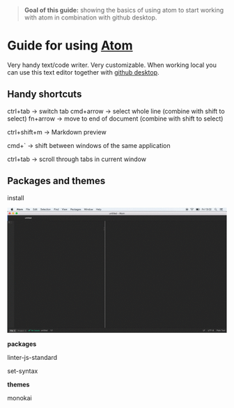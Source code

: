 > **Goal of this guide:** showing the basics of using atom to start working with atom in combination with github desktop.

# Guide for using [Atom](https://atom.io)
Very handy text/code writer. Very customizable. When working local you can use this text editor together with [github desktop](https://desktop.github.com/).

## Handy shortcuts

ctrl+tab -> switch tab cmd+arrow -> select whole line (combine with shift to select)
fn+arrow -> move to end of document (combine with shift to select)

ctrl+shift+m -> Markdown preview

cmd+` -> shift between windows of the same application

ctrl+tab -> scroll through tabs in current window

## Packages and themes

install

![see explanation in gif](../images/atom-install-theme-guide.gif)

**packages**

linter-js-standard

set-syntax

**themes**

monokai
